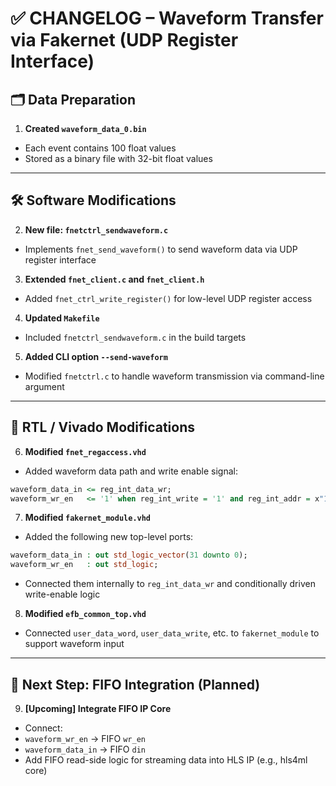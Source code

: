 # ✅ CHANGELOG – Waveform Transfer via Fakernet (UDP Register Interface)

## 🗂️ Data Preparation
1. **Created `waveform_data_0.bin`**  
- Each event contains 100 float values  
- Stored as a binary file with 32-bit float values

---

## 🛠️ Software Modifications
2. **New file: `fnetctrl_sendwaveform.c`**  
- Implements `fnet_send_waveform()` to send waveform data via UDP register interface

3. **Extended `fnet_client.c` and `fnet_client.h`**  
- Added `fnet_ctrl_write_register()` for low-level UDP register access

4. **Updated `Makefile`**  
- Included `fnetctrl_sendwaveform.c` in the build targets

5. **Added CLI option `--send-waveform`**  
- Modified `fnetctrl.c` to handle waveform transmission via command-line argument

---

## 🔧 RTL / Vivado Modifications
6. **Modified `fnet_regaccess.vhd`**  
- Added waveform data path and write enable signal:
```vhdl
waveform_data_in <= reg_int_data_wr;
waveform_wr_en   <= '1' when reg_int_write = '1' and reg_int_addr = x"1000" else '0';
```

7. **Modified `fakernet_module.vhd`**  
- Added the following new top-level ports:
```vhdl
waveform_data_in : out std_logic_vector(31 downto 0);
waveform_wr_en   : out std_logic;
```
- Connected them internally to `reg_int_data_wr` and conditionally driven write-enable logic

8. **Modified `efb_common_top.vhd`**  
- Connected `user_data_word`, `user_data_write`, etc. to `fakernet_module` to support waveform input

---

## 🧱 Next Step: FIFO Integration (Planned)
9. **[Upcoming] Integrate FIFO IP Core**
- Connect:
- `waveform_wr_en` → FIFO `wr_en`
- `waveform_data_in` → FIFO `din`
- Add FIFO read-side logic for streaming data into HLS IP (e.g., hls4ml core)
